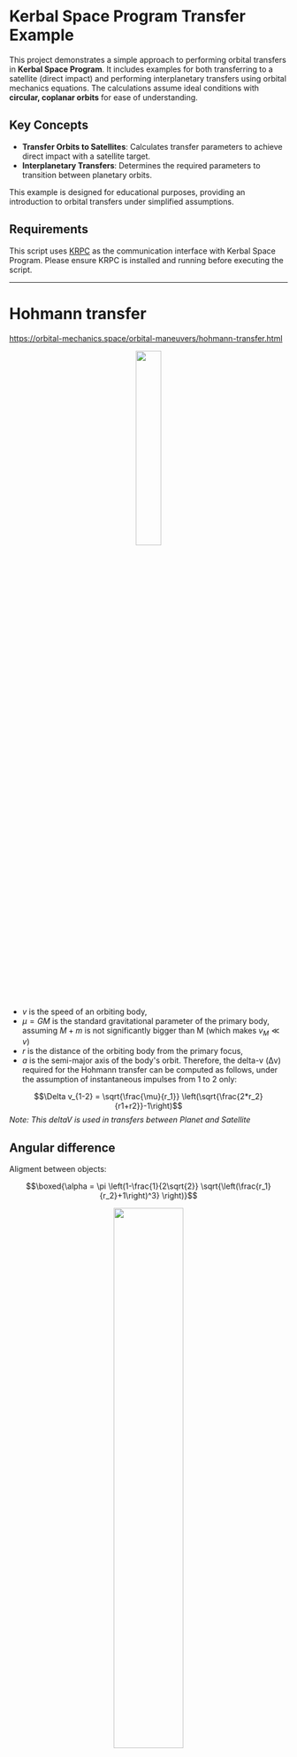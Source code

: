# Kerbal Space Program Transfer Example

This project demonstrates a simple approach to performing orbital transfers in **Kerbal Space Program**. It includes examples for both transferring to a satellite (direct impact) and performing interplanetary transfers using orbital mechanics equations. The calculations assume ideal conditions with **circular, coplanar orbits** for ease of understanding.

## Key Concepts

- **Transfer Orbits to Satellites**: Calculates transfer parameters to achieve direct impact with a satellite target.
- **Interplanetary Transfers**: Determines the required parameters to transition between planetary orbits.

This example is designed for educational purposes, providing an introduction to orbital transfers under simplified assumptions.

## Requirements

This script uses [KRPC](https://krpc.github.io/krpc/) as the communication interface with Kerbal Space Program. Please ensure KRPC is installed and running before executing the script.


---
# Hohmann transfer
https://orbital-mechanics.space/orbital-maneuvers/hohmann-transfer.html
<p align="center">
     <img src="https://orbital-mechanics.space/_images/hohmann-transfer-orbit.svg" width="30%">
   </p>

* $v$ is the speed of an orbiting body,
* $\mu =GM$ is the standard gravitational parameter of the primary body, assuming $M+m$ is not significantly bigger than M (which makes $v_{M}\ll v$)
* $r$  is the distance of the orbiting body from the primary focus,
* $a$ is the semi-major axis of the body's orbit.
Therefore, the delta-v (Δv) required for the Hohmann transfer can be computed as follows, under the assumption of instantaneous impulses from 1 to 2 only:

$$\Delta v_{1-2} = \sqrt{\frac{\mu}{r_1}} \left(\sqrt{\frac{2*r_2}{r1+r2}}-1\right)$$ 
*Note: This deltaV is used in transfers between Planet and Satellite*

## Angular difference
Aligment between objects:

$$\boxed{\alpha = \pi \left(1-\frac{1}{2\sqrt{2}} \sqrt{\left(\frac{r_1}{r_2}+1\right)^3} \right)}$$


<p align="center">
     <img src="https://orbital-mechanics.space/_images/interplanetary-phase-angle.svg" width="50%">
   </p>

## Current angle
Using the inner producto to get the angle between body and craft.
$$cos(\theta) = \frac{\left<U.V\right>}{\left|\left|U\right|\right|\left|\left|V\right|\right|}$$

---

# Escape angle and DeltaV for interplanetary transfer
https://orbital-mechanics.space/interplanetary-maneuvers/planetary-departure-trajectory.html

<p align="center">
     <img src="https://orbital-mechanics.space/_images/interplanetary-transfer.svg" width="100%">
   </p>


All interplanetary bodies such as comets or asteroids that approach the Kerbin, or any spacecraft we want to send to other planets, must be on a hyperbolic trajectory. Whereas a parabolic trajectory has zero velocity at infinite radius, the hyperbolic trajectory has some non-zero velocity.

<p align="center">
     <img src="https://orbital-mechanics.space/_images/interplanetary-departure.svg" width="50%">
   </p>

* The escape velocity from the parking orbit considere the deltaV from the orbit velocity of the space craft and the velocity of the planet around the Sun as $v_\infty = Δv_t$

* The escape angle from the parking orbit depends on $v_\infty$ an the orbital parameters. $r_p$ is the parking orbit radius and $\mu_{planet}$ is the gravitational pull of the body

#### 1. Semi-major Axis of the Transfer Orbit

For a Hohmann transfer between the origin and target planets (e.g., from Kerbin to Duna), the **semi-major axis** of the transfer orbit is:

$$a_t = \frac{r_{\text{origin}} + r_{\text{target}}}{2}$$

where:
- $r_{\text{origin}}$ is the radius of the origin planet’s orbit around the Sun.
- $r_{\text{target}}$ is the radius of the target planet’s orbit around the Sun.

#### 2. Specific Orbital Energy of the Transfer Orbit

The **specific orbital energy** of the transfer orbit is:

$$\epsilon_t = -\frac{\mu_{\text{Sun}}}{2 a_t}$$

where:
- $\mu_{\text{Sun}} $ is the gravitational parameter of the Sun (\( \mu = GM \), where \( G \) is the gravitational constant and \( M \) is the Sun's mass).
- $a_t $ is the semi-major axis of the transfer orbit.


#### 3. Velocity in the Origin’s Orbit Around the Sun

The orbital velocity of the origin planet in its heliocentric orbit is:

$$v_{\text{origin}} = \sqrt{\frac{\mu_{\text{Sun}}}{r_{\text{origin}}}}$$

where $ r_{\text{origin}} $ is the radius of the origin planet’s orbit around the Sun.


#### 4. Velocity in the Transfer Orbit at the Starting Point

The velocity in the transfer orbit at the radius of the origin planet's orbit is:

$$v_{\text{transfer}} = \sqrt{2 \left( \epsilon_t + \frac{\mu_{\text{Sun}}}{r_{\text{origin}}} \right)}$$

where:
- $\epsilon_t $ is the specific orbital energy of the transfer orbit.
- $\frac{\mu_{\text{Sun}}}{r_{\text{origin}}} $ represents the gravitational potential energy at the origin planet’s orbit radius.


#### 5. Excess Velocity at Infinity

The **excess velocity** \( v_{\infty} \) is the difference between the transfer orbit velocity and the origin planet's orbital velocity:

$$v_{\infty} = |v_{\text{origin}} - v_{\text{transfer}}|$$


#### 6. Velocity at Periapsis of the Hyperbolic Escape Orbit

The velocity at the **periapsis** of the hyperbolic escape orbit is:

$$v_{\text{escape}} = \sqrt{v_{\infty}^2 + \frac{2 \mu_{\text{origin}}}{r_{\text{parking}}}}$$

where:
- $v_{\infty} $ is the excess velocity at infinity.
- $\frac{2 \mu_{\text{origin}}}{r_{\text{parking}}} $ is the velocity due to the origin planet's gravity at the radius of the parking orbit.


#### 7. Delta-v for Escape

The required delta-v for escaping the origin planet is the difference between the velocity at periapsis of the hyperbolic escape orbit and the velocity in the parking orbit:

$$\Delta v_{\text{escape}} = |v_{\text{escape}} - v_{\text{parking}}|$$

where:
$v_{\text{parking}} = \sqrt{\frac{\mu_{\text{origin}}}{r_{\text{parking}}}} $ is the orbital velocity in the parking orbit.


#### 8. Eccentricity of the Escape Orbit and Escape Angle

The **eccentricity** of the hyperbolic escape orbit is:

$$e_{\text{escape}} = 1 + \frac{r_{\text{parking}} \cdot v_{\infty}^2}{\mu_{\text{origin}}}$$

The **escape angle** $\eta$ is:

$$\boxed{\eta = \cos^{-1}\left(-\frac{1}{e_{\text{escape}}}\right)}$$

where:
- $e_{\text{escape}} $ is the eccentricity of the hyperbolic escape orbit.

This escape angle, $\eta$, represents the angle between the tangential vector at periapsis and the direction of departure along the hyperbolic trajectory.
